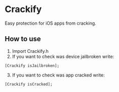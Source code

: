 Crackify
========

Easy protection for iOS apps from cracking.

## How to use

1. Import Crackify.h
2. If you want to check was device jailbroken write:
```
[Crackify isJailbroken];
```
3. If you want to check was app cracked write:
```
[Crackify isCracked];
```